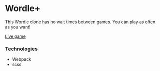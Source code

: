 # Wordle+
This Wordle clone has no wait times between games. You can play as often as you want! 

[Live game](https://ben-casson.github.io/Woordle/)

### Technologies
- Webpack
- scss
